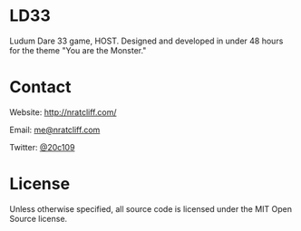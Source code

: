 # LD33

Ludum Dare 33 game, HOST. Designed and developed in under 48 hours for the theme "You are the Monster."

# Contact

Website: http://nratcliff.com/

Email: me@nratcliff.com

Twitter: [@20c109](https://twitter.com/20c109)

# License

Unless otherwise specified, all source code is licensed under the MIT Open Source license.
